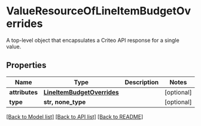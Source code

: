 # ValueResourceOfLineItemBudgetOverrides

A top-level object that encapsulates a Criteo API response for a single value.

## Properties
Name | Type | Description | Notes
------------ | ------------- | ------------- | -------------
**attributes** | [**LineItemBudgetOverrides**](LineItemBudgetOverrides.md) |  | [optional] 
**type** | **str, none_type** |  | [optional] 

[[Back to Model list]](../README.md#documentation-for-models) [[Back to API list]](../README.md#documentation-for-api-endpoints) [[Back to README]](../README.md)


